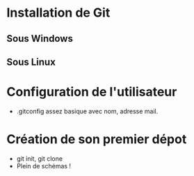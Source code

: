 # Installation de Git
## Sous Windows
## Sous Linux

# Configuration de l'utilisateur
- .gitconfig assez basique avec nom, adresse mail.

# Création de son premier dépot
- git init, git clone
- Plein de schémas !
